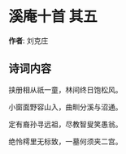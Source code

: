 # 溪庵十首  其五

**作者**: 刘克庄

## 诗词内容

挟册相从祇一童，林间终日饱松风。

小窗面野容山入，曲甽分溪与沼通。

定有裔孙寻远祖，尽教智叟笑愚翁。

绝怜樗里无标致，一墓何须夹二宫。

